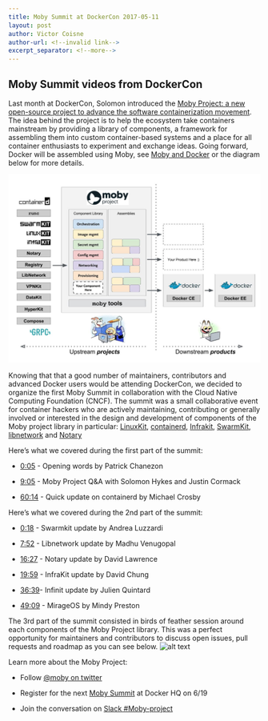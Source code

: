 ```yaml
---
title: Moby Summit at DockerCon 2017-05-11
layout: post
author: Victor Coisne
author-url: <!--invalid link-->
excerpt_separator: <!--more-->
---
```


## Moby Summit videos from DockerCon

Last month at DockerCon, Solomon introduced the [Moby Project: a new open-source project to advance the software containerization movement](https://blog.docker.com/2017/04/introducing-the-moby-project/). The idea behind the project is to help the ecosystem take containers mainstream by providing a library of components, a framework for assembling them into custom container-based systems and a place for all container enthusiasts to experiment and exchange ideas.<!--more--> Going forward, Docker will be assembled using Moby, see [Moby and Docker](http://mobyproject.org/#moby-and-docker) or the diagram below for more details.

![alt text](/images/moby-docker.jpg "Moby Project diagram")

Knowing that that a good number of maintainers, contributors and advanced Docker users would be attending DockerCon, we decided to organize the first Moby Summit in collaboration with the Cloud Native Computing Foundation (CNCF). The summit was a small collaborative event for container hackers who are actively maintaining, contributing or generally involved or interested in the design and development of components of the Moby project library in particular: [LinuxKit](https://github.com/linuxkit/linuxkit), [containerd](https://github.com/containerd), [Infrakit](https://github.com/docker/infrakit), [SwarmKit](https://github.com/docker/swarmkit), [libnetwork](https://github.com/docker/libnetwork) and [Notary](https://github.com/docker/notary)

Here’s what we covered during the first part of the summit:

- [0:05](https://youtu.be/-C_YL6za0-E?t=5s) - Opening words by Patrick Chanezon

- [9:05](https://youtu.be/-C_YL6za0-E?t=9m6s) - Moby Project Q&A with Solomon Hykes and Justin Cormack

- [60:14](https://youtu.be/-C_YL6za0-E?t=1h14m32s) - Quick update on containerd by Michael Crosby

Here’s what we covered during the 2nd part of the summit:

- [0:18](https://youtu.be/Raj0zaqBxOc?t=18s) - Swarmkit update by Andrea Luzzardi

- [7:52](https://youtu.be/Raj0zaqBxOc?t=7m52s) - Libnetwork update by Madhu Venugopal 

- [16:27](https://youtu.be/Raj0zaqBxOc?t=16m27s) - Notary update by David Lawrence

- [19:59](https://youtu.be/Raj0zaqBxOc?t=19m59s) - InfraKit update by David Chung

- [36:39](https://youtu.be/Raj0zaqBxOc?t=36m39s)- Infinit update by Julien Quintard

- [49:09](https://youtu.be/Raj0zaqBxOc?t=49m9s) - MirageOS by Mindy Preston

The 3rd part of the summit consisted in birds of feather session around each components of the Moby Project library. This was a perfect opportunity for maintainers and contributors to discuss open issues, pull requests and roadmap as you can see below.
![alt text](https://blog.docker.com/wp-content/uploads/containerd.jpg "containerd summit at DockerCon")

Learn more about the Moby Project:

- Follow [@moby on twitter](https://twitter.com/moby)

- Register for the next [Moby Summit](https://www.eventbrite.com/e/moby-summit-tickets-34483396768) at Docker HQ on 6/19

- Join the conversation on [Slack #Moby-project](dockr.ly/community)
